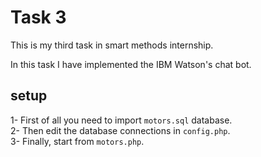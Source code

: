 # Task 3

This is my third task in smart methods internship.

In this task I have implemented the IBM Watson's chat bot.

## setup

1- First of all you need to import `motors.sql` database.  
2- Then edit the database connections in `config.php`.  
3- Finally, start from `motors.php`.

